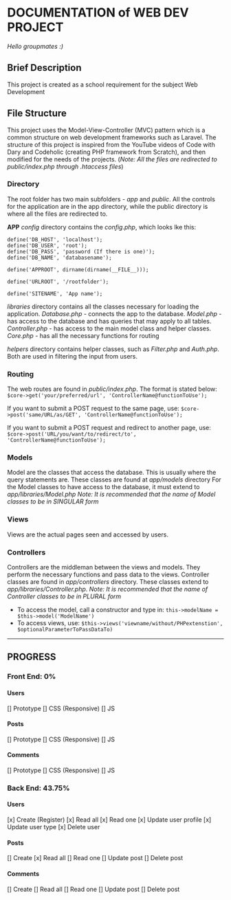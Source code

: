 # DOCUMENTATION of WEB DEV PROJECT
*Hello groupmates :)*

## Brief Description
This project is created as a school requirement for the subject Web Development

## File Structure
This project uses the Model-View-Controller (MVC) pattern which is a common structure on web development frameworks such as Laravel. The structure of this project is inspired from the YouTube videos of Code with Dary and Codeholic (creating PHP framework from Scratch), and then modified for the needs of the projects. (*Note: All the files are redirected to public/index.php through .htaccess files*)

### Directory
The root folder has two main subfolders - *app* and *public*. All the controls for the application are in the app directory, while the public directory is where all the files are redirected to.

**APP**
*config* directory contains the *config.php*, which looks lke this:

```
define('DB_HOST', 'localhost');
define('DB_USER', 'root');
define('DB_PASS', 'password (If there is one)');
define('DB_NAME', 'databasename');

define('APPROOT', dirname(dirname(__FILE__)));

define('URLROOT', '/rootfolder');

define('SITENAME', 'App name');
```
*libraries* directory contains all the classes necessary for loading the application.
*Database.php* - connects the app to the database.
*Model.php* - has access to the database and has queries that may apply to all tables.
*Controller.php* - has access to the main model class and helper classes. 
*Core.php* - has all the necessary functions for routing

*helpers* directory contains helper classes, such as *Filter.php* and *Auth.php*. Both are used in filtering the input from users.

### Routing
The web routes are found in *public/index.php*. The format is stated below:
`$core->get('your/preferred/url', 'ControllerName@functionToUse');`

If you want to submit a POST request to the same page, use:
`$core->post('same/URL/as/GET', 'ControllerName@functionToUse');`

If you want to submit a POST request and redirect to another page, use:
`$core->post('URL/you/want/to/redirect/to', 'ControllerName@functionToUse');`

### Models
Model are the classes that access the database. This is usually where the query statements are. These classes are found at *app/models* directory For the Model classes to have access to the database, it must extend to *app/libraries/Model.php*
*Note: It is recommended that the name of Model classes to be in SINGULAR form*

### Views
Views are the actual pages seen and accessed by users.

### Controllers
Controllers are the middleman between the views and models. They perform the necessary functions and pass data to the views. Controller classes are found in *app/controllers* directory. These classes extend to *app/libraries/Controller.php*.
*Note: It is recommended that the name of Controller classes to be in PLURAL form*

- To access the model, call a constructor and type in:
`this->modelName = $this->model('ModelName')`
- To access views, use:
`$this->views('viewname/without/PHPextenstion', $optionalParameterToPassDataTo)`

----------------------------------------------------------------
## PROGRESS
### Front End: 0%
#### Users
[] Prototype
[] CSS (Responsive)
[] JS

#### Posts
[] Prototype
[] CSS (Responsive)
[] JS

#### Comments
[] Prototype
[] CSS (Responsive)
[] JS

### Back End: 43.75%
#### Users
[x] Create (Register)
[x] Read all
[x] Read one
[x] Update user profile
[x] Update user type
[x] Delete user

#### Posts
[] Create
[x] Read all
[] Read one
[] Update post
[] Delete post

#### Comments
[] Create
[] Read all
[] Read one
[] Update post
[] Delete post


